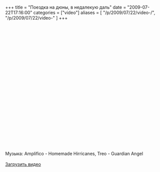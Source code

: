 +++
title = "Поездка на дюны, в недалекую даль"
date = "2009-07-22T17:16:00"
categories = ["video"]
aliases = [
    "/p/2009/07/22/video-/",
    "/p/2009/07/22/video-"
]
+++


<object classid="clsid:d27cdb6e-ae6d-11cf-96b8-444553540000" codebase="http://download.macromedia.com/pub/shockwave/cabs/flash/swflash.cab#version=6,0,40,0" height="385" width="640"><param name="allowFullScreen" value="true" /><param name="allowscriptaccess" value="always" /><param name="src" value="https://www.youtube.com/v/uFRu5VBrgJw&hl=en&fs=1&hd=1" /><param name="allowfullscreen" value="true" /><embed type="application/x-shockwave-flash" width="640" height="385" src="https://www.youtube.com/v/uFRu5VBrgJw&hl=en&fs=1&hd=1" allowscriptaccess="always" allowfullscreen="true"></embed></object><br /><br />Музыка: Amplifico - Homemade Hirricanes, Treo - Guardian Angel<br /><br /><a href="http://rucast.net/download/video/ump_video12.m4v">Загрузить видео</a>